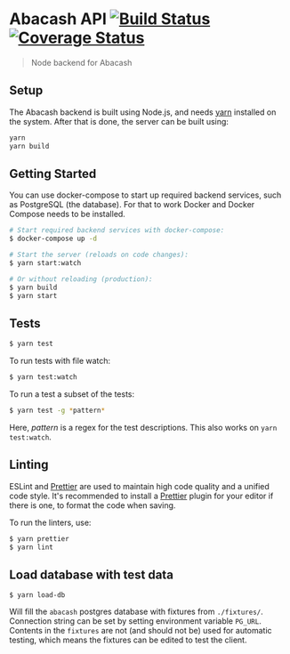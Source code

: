 # Abacash API [![Build Status](https://ci.abakus.no/api/badges/abakus-ntnu/abacash-api/status.svg)](https://ci.abakus.no/abakus-ntnu/abacash-api) [![Coverage Status](https://coveralls.io/repos/github/abakus-ntnu/abacash-api/badge.svg?branch=master)](https://coveralls.io/github/abakus-ntnu/abacash-api?branch=master)

> Node backend for Abacash

## Setup

The Abacash backend is built using Node.js, and needs
[yarn](https://github.com/yarnpkg/yarn) installed on the system. After that is
done, the server can be built using:

```bash
yarn
yarn build
```

## Getting Started

You can use docker-compose to start up required backend services, such as
PostgreSQL (the database). For that to work Docker and Docker Compose needs to
be installed.


```bash
# Start required backend services with docker-compose:
$ docker-compose up -d

# Start the server (reloads on code changes):
$ yarn start:watch

# Or without reloading (production):
$ yarn build
$ yarn start
```

## Tests

```bash
$ yarn test
```

To run tests with file watch:

```bash
$ yarn test:watch
```

To run a test a subset of the tests:

```bash
$ yarn test -g *pattern*
```

Here, _pattern_ is a regex for the test descriptions. This also works on `yarn test:watch`.

## Linting

ESLint and [Prettier](https://prettier.io/) are used to maintain high code
quality and a unified code style. It's recommended to install a
[Prettier](https://github.com/prettier/prettier/blob/master/docs/plugins.md)
plugin for your editor if there is one, to format the code when saving.

To run the linters, use:

```bash
$ yarn prettier
$ yarn lint
```


## Load database with test data

```
$ yarn load-db
```

Will fill the `abacash` postgres database with fixtures from `./fixtures/`. Connection string can be set by setting environment variable `PG_URL`. Contents in the `fixtures` are not (and should not be) used for automatic testing, which means the fixtures can be edited to test the client.

